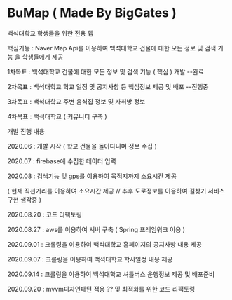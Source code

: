 # BuMap ( Made By BigGates )

백석대학교 학생들을 위한 전용 앱 

핵심기능 : Naver Map Api를 이용하여 백석대학교 건물에 대한 모든 정보 및 검색 기능 을 학생들에게 제공

1차목표 : 백석대학교 건물에 대한 모든 정보 및 검색 기능 ( 핵심 ) 개발 --완료

2차목표 : 백석대학교 학교 일정 및 공지사항 등 핵심정보 제공  및 배포 --진행중

3차목표 : 백석대학교 주변 음식집 정보 및 자취방 정보 

4차목표 : 백석대학교 ( 커뮤니티 구축 )

개발 진행 내용

2020.06 : 개발 시작 ( 학교 건물을 돌아다니며 정보 수집 )

2020.07 : firebase에 수집한 데이터 입력

2020.08 : 검색기능 및 gps를 이용하여 목적지까지 소요시간 제공 

 ( 현재 직선거리를 이용하여 소요시간 제공 // 추후 도로정보를 이용하여 길찾기 서비스 구현 생각중 )
 
 
2020.08.20 : 코드 리팩토링

2020.08.27 : aws를 이용하여 서버 구축 ( Spring 프레임워크 이용 )

2020.09.01 : 크롤링을 이용하여 백석대학교 홈페이지의 공지사항 내용 제공

2020.09.07 : 크롤링을 이용하여 백석대학교 학사일정 내용 제공

2020.09.14 : 크롤링을 이용하여 백석대학교 셔틀버스 운행정보 제공 및 배포준비

2020.09.20 : mvvm디자인패턴 적용 ?? 및 최적화를 위한 코드 리팩토링
